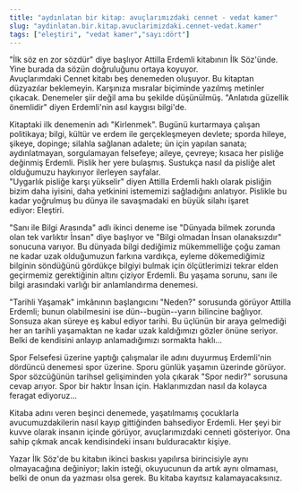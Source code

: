```yaml
---
title: "aydınlatan bir kitap: avuçlarımızdaki cennet - vedat kamer"
slug: "aydinlatan.bir.kitap.avuclarimizdaki.cennet-vedat.kamer"
tags: ["eleştiri", "vedat kamer","sayı:dört"]
---
```

"İlk söz en zor sözdür" diye başlıyor Attilla Erdemli kitabının İlk
Söz'ünde. Yine burada da sözün doğruluğunu ortaya koyuyor.\
Avuçlarımdaki Cennet kitabı beş denemeden oluşuyor. Bu kitaptan
düzyazılar beklemeyin. Karşınıza mısralar biçiminde yazılmış metinler
çıkacak. Denemeler şiir değil ama bu şekilde düşünülmüş. "Anlatıda
güzellik önemlidir" diyen Erdemli'nin asıl kaygısı bilgi'de.

Kitaptaki ilk denemenin adı "Kirlenmek". Bugünü kurtarmaya çalışan
politikaya; bilgi, kültür ve erdem ile gerçekleşmeyen devlete; sporda
hileye, şikeye, dopinge; silahla sağlanan adalete; ün için yapılan
sanata; aydınlatmayan, sorgulamayan felsefeye; aileye, çevreye; kısaca
her pisliğe değinmiş Erdemli. Pislik her yere bulaşmış. Sustukça nasıl
da pisliğe alet olduğumuzu haykırıyor ilerleyen sayfalar.\
"Uygarlık pisliğe karşı yükselir" diyen Attilla Erdemli haklı olarak
pisliğin bizim daha iyisini, daha yetkinini istememizi sağladığını
anlatıyor. Pislikle bu kadar yoğrulmuş bu dünya ile savaşmadaki en büyük
silahı işaret ediyor: Eleştiri.

"Sanı ile Bilgi Arasında" adlı ikinci deneme ise "Dünyada bilmek zorunda
olan tek varlıktır İnsan" diye başlıyor ve "Bilgi olmadan İnsan
olanaksızdır" sonucuna varıyor. Bu dünyada bilgi dediğimiz mükemmelliğe
çoğu zaman ne kadar uzak olduğumuzun farkına vardıkça, eyleme
dökemediğimiz bilginin söndüğünü gördükçe bilgiyi bulmak için
ölçütlerimizi tekrar elden geçirmemiz gerektiğinin altını çiziyor
Erdemli. Bu yaşama sorunu, sanı ile bilgi arasındaki varlığı bir
anlamlandırma denemesi.

"Tarihli Yaşamak" imkânının başlangıcını "Neden?" sorusunda görüyor
Attilla Erdemli; bunun olabilmesini ise dün--bugün--yarın bilincine
bağlıyor. Sonsuza akan süreye eş kabul ediyor tarihi. Bu üçlünün bir
araya gelmediği her an tarihli yaşamaktan ne kadar uzak kaldığımızı
gözler önüne seriyor. Belki de kendisini anlayıp anlamadığımızı
sormakta haklı...

Spor Felsefesi üzerine yaptığı çalışmalar ile adını duyurmuş Erdemli'nin
dördüncü denemesi spor üzerine. Sporu günlük yaşamın üzerinde görüyor.
Spor sözcüğünün tarihsel gelişiminden yola çıkarak "Spor nedir?"
sorusuna cevap arıyor. Spor bir haktır İnsan için. Haklarımızdan nasıl
da kolayca feragat ediyoruz...

Kitaba adını veren beşinci denemede, yaşatılmamış çocuklarla
avucumuzdakilerin nasıl kayıp gittiğinden bahsediyor Erdemli. Her şeyi
bir kuvve olarak insanın içinde görüyor, avuçlarımızdaki cenneti
gösteriyor. Ona sahip çıkmak ancak kendisindeki insanı
bulduracaktır kişiye.

Yazar İlk Söz'de bu kitabın ikinci baskısı yapılırsa birincisiyle aynı
olmayacağına değiniyor; lakin isteği, okuyucunun da artık aynı olmaması,
belki de onun da yazması olsa gerek. Bu kitaba
kayıtsız kalamayacaksınız.
